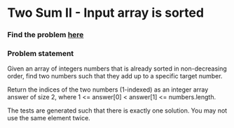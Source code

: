 # Two Sum II - Input array is sorted

### Find the problem [here](https://leetcode.com/problems/two-sum-ii-input-array-is-sorted/) 

### Problem statement
Given an array of integers numbers that is already sorted in non-decreasing order, find two numbers such that they add up to a specific target number.

Return the indices of the two numbers (1-indexed) as an integer array answer of size 2, where 1 <= answer[0] < answer[1] <= numbers.length.

The tests are generated such that there is exactly one solution. You may not use the same element twice.

